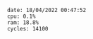 

                date: 18/04/2022 00:47:52
                cpu: 0.1%
                ram: 18.8%
                cycles: 14100

                         